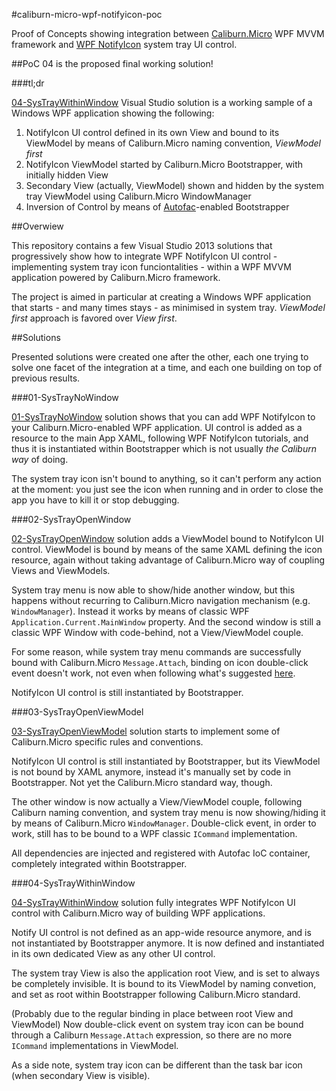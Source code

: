 #caliburn-micro-wpf-notifyicon-poc

Proof of Concepts showing integration between [Caliburn.Micro][Caliburn] WPF MVVM framework and [WPF NotifyIcon][NotifyIcon] system tray UI control.

##PoC 04 is the proposed final working solution!

###tl;dr

[04-SysTrayWithinWindow][04-SysTrayWithinWindow] Visual Studio solution is a working sample of a Windows WPF application showing the following:

1. NotifyIcon UI control defined in its own View and bound to its ViewModel by means of Caliburn.Micro naming convention, *ViewModel first*
1. NotifyIcon ViewModel started by Caliburn.Micro Bootstrapper, with initially hidden View
1. Secondary View (actually, ViewModel) shown and hidden by the system tray ViewModel using Caliburn.Micro WindowManager
1. Inversion of Control by means of [Autofac][Autofac]-enabled Bootstrapper

##Overwiew

This repository contains a few Visual Studio 2013 solutions that progressively show how to integrate WPF NotifyIcon UI control - implementing system tray icon funciontalities - within a WPF MVVM application powered by Caliburn.Micro framework.

The project is aimed in particular at creating a Windows WPF application that starts - and many times stays - as minimised in system tray. *ViewModel first* approach is favored over *View first*.

##Solutions

Presented solutions were created one after the other, each one trying to solve one facet of the integration at a time, and each one building on top of previous results.

###01-SysTrayNoWindow

[01-SysTrayNoWindow][01-SysTrayNoWindow] solution shows that you can add WPF NotifyIcon to your Caliburn.Micro-enabled WPF application. UI control is added as a resource to the main App XAML, following WPF NotifyIcon tutorials, and thus it is instantiated within Bootstrapper which is not usually *the Caliburn way* of doing.

The system tray icon isn't bound to anything, so it can't perform any action at the moment: you just see the icon when running and in order to close the app you have to kill it or stop debugging.

###02-SysTrayOpenWindow

[02-SysTrayOpenWindow][02-SysTrayOpenWindow] solution adds a ViewModel bound to NotifyIcon UI control. ViewModel is bound by means of the same XAML defining the icon resource, again without taking advantage of Caliburn.Micro way of coupling Views and ViewModels.

System tray menu is now able to show/hide another window, but this happens without recurring to Caliburn.Micro navigation mechanism (e.g. `WindowManager`). Instead it works by means of classic WPF `Application.Current.MainWindow` property. And the second window is still a classic WPF Window with code-behind, not a View/ViewModel couple.

For some reason, while system tray menu commands are successfully bound with Caliburn.Micro `Message.Attach`, binding on icon double-click event doesn't work, not even when following what's suggested [here][SO-doubleclick].

NotifyIcon UI control is still instantiated by Bootstrapper.

###03-SysTrayOpenViewModel

[03-SysTrayOpenViewModel][03-SysTrayOpenViewModel] solution starts to implement some of Caliburn.Micro specific rules and conventions.

NotifyIcon UI control is still instantiated by Bootstrapper, but its ViewModel is not bound by XAML anymore, instead it's manually set by code in Bootstrapper. Not yet the Caliburn.Micro standard way, though.

The other window is now actually a View/ViewModel couple, following Caliburn naming convention, and system tray menu is now showing/hiding it by means of Caliburn.Micro `WindowManager`. Double-click event, in order to work, still has to be bound to a WPF classic `ICommand` implementation.

All dependencies are injected and registered with Autofac IoC container, completely integrated within Bootstrapper.

###04-SysTrayWithinWindow

[04-SysTrayWithinWindow][04-SysTrayWithinWindow] solution fully integrates WPF NotifyIcon UI control with Caliburn.Micro way of building WPF applications.

Notify UI control is not defined as an app-wide resource anymore, and is not instantiated by Bootstrapper anymore. It is now defined and instantiated in its own dedicated View as any other UI control. 

The system tray View is also the application root View, and is set to always be completely invisible. It is bound to its ViewModel by naming convetion, and set as root within Bootstrapper following Caliburn.Micro standard.

(Probably due to the regular binding in place between root View and ViewModel) Now double-click event on system tray icon can be bound through a Caliburn `Message.Attach` expression, so there are no more `ICommand` implementations in ViewModel.

As a side note, system tray icon can be different than the task bar icon (when secondary View is visible).

[Caliburn]: http://caliburnmicro.com/
[NotifyIcon]: http://www.hardcodet.net/wpf-notifyicon
[01-SysTrayNoWindow]: ./01-SysTrayNoWindow
[02-SysTrayOpenWindow]: ./02-SysTrayOpenWindow
[03-SysTrayOpenViewModel]: ./03-SysTrayOpenViewModel
[04-SysTrayWithinWindow]: ./04-SysTrayWithinWindow
[Autofac]: http://autofac.org/
[SO-doubleclick]: http://stackoverflow.com/questions/19447515/double-click-wpfnotifyicon-with-caliburn-micro
